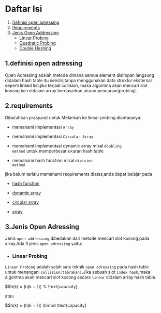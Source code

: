 # Daftar Isi

1. [Definisi open adressing](#definisi-open-adressing)  
2. [Requirements](#requirements)   
3. [Jenis Open Addressing](#jenis-open-addressing)  
   - [Linear Probing](#linear-probing)  
   - [Quadratic Probing](#quadratic-probing)  
   - [Double Hashing](#double-hashing)  

## 1.definisi open adressing
<p style="text-allign: justify;">
Open Adressing adalah metode  dimana semua element disimpan langsung didalam hash table itu sendiri,tanpa menggunakan data struktur eksternal seperti linked list.jika terjadi collision, maka algoritma akan mencari slot kosong lain didalam array berdasarkan aturan pencarian(probing).  
</p>

## 2.requirements
<p style="text-allign: justify">
Dibutuhkan prasyarat untuk Melankah ke linear probing diantaranya:

- memahami implementasi <code>Array</code>

- memahami implementasi <code>Circular Array</code>

- memahami implementasi dynamic array misal 
<code>doubling method</code> untuk memperbesar ukuran hash table

- memahami hash function misal <code>division method</code>

jika belum terlalu memahami requirements diatas,anda dapat
belajar pada

- [hash function](struktur_data/hash_table/hash_function)

- [dynamic array](https://www.geeksforgeeks.org/dsa/how-do-dynamic-arrays-work/)

- [circular array](https://www.geeksforgeeks.org/dsa/circular-array/)

- [array](https://www.geeksforgeeks.org/dsa/array-data-structure-guide/)
</p>

## 3.Jenis Open Adressing   
<p style="text-allign: justify">
    Jenis <code>open addressing</code> dibedakan dari metode mencari slot kosong pada array.Ada 3 jenis <code>open adressing</code> yaitu:
</p>

- ### Linear Probing

<p style="text-allign: justify">
    <code>Linear Probing</code> adalah salah satu teknik <code>open adressing</code> pada hash table untuk menangani <code>collision(tabrakan)</code>.Jika sebuah slot <code>index hash</code>,maka algoritma akan mencari slot kosong secara <code>linear</code> didalam array hash table.
</p>

$$h(k) = (h(k + 1)) \% \text{capacity} 

atau

$$h(k) = (h(k + 1)) \bmod \text{capacity}   